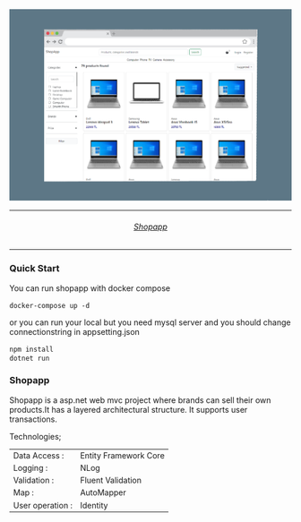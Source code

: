 <img src="shopapp.png">

<hr>
<h6 align="center">
  <a href="https://shopapp.drawprogram.org">Shopapp</a>
</h6>
<hr>

<h3>Quick Start</h3>

<p>You can run shopapp with docker compose</p>

```
docker-compose up -d
```

<p>or you can run your local but you need mysql server and you should change connectionstring in appsetting.json</p>

```
npm install
dotnet run
```

<h3>Shopapp</h3>

<p class="mt-5">
Shopapp is a asp.net web mvc project where brands can sell their own products.It has a layered architectural structure. It supports user transactions.

</p>

<p>
    Technologies;
    <div style="max-width:36rem;">
        <table>
            <tbody>
                <tr>
                    <td scope="row">Data Access :</td>
                    <td>Entity Framework Core</td>
                </tr>
                <tr>
                    <td scope="row">Logging : </td>
                    <td colspan="2">NLog</td>
                </tr>
                <tr>
                    <td scope="row">Validation : </td>
                    <td colspan="2">Fluent Validation</td>
                </tr>
                <tr>
                    <td scope="row">Map : </td>
                    <td colspan="2">AutoMapper</td>
                </tr>
                <tr>
                    <td scope="row">User operation : </td>
                    <td colspan="2">Identity</td>
                </tr>
            </tbody>
        </table>
    </div>
    
</p>
